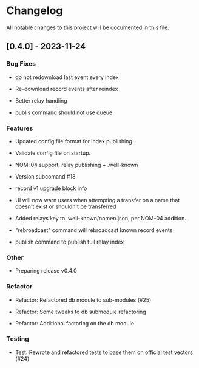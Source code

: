 # Changelog

All notable changes to this project will be documented in this file.

## [0.4.0] - 2023-11-24

### Bug Fixes

- do not redownload last event every index

- Re-download record events after reindex

- Better relay handling

- publis command should not use queue


### Features

- Updated config file format for index publishing.

- Validate config file on startup.

- NOM-04 support, relay publishing + .well-known

- Version subcomand #18

- record v1 upgrade block info

- UI will now warn users when attempting a transfer on a name that doesn't exist or shouldn't be transferred

- Added relays key to .well-known/nomen.json, per NOM-04 addition.

- "rebroadcast" command will rebroadcast known record events

- publish command to publish full relay index


### Other

- Preparing release v0.4.0

### Refactor

- Refactor: Refactored db module to sub-modules (#25)

- Refactor: Some tweaks to db submodule refactoring

- Refactor: Additional factoring on the db module


### Testing

- Test: Rewrote and refactored tests to base them on official test vectors (#24)



